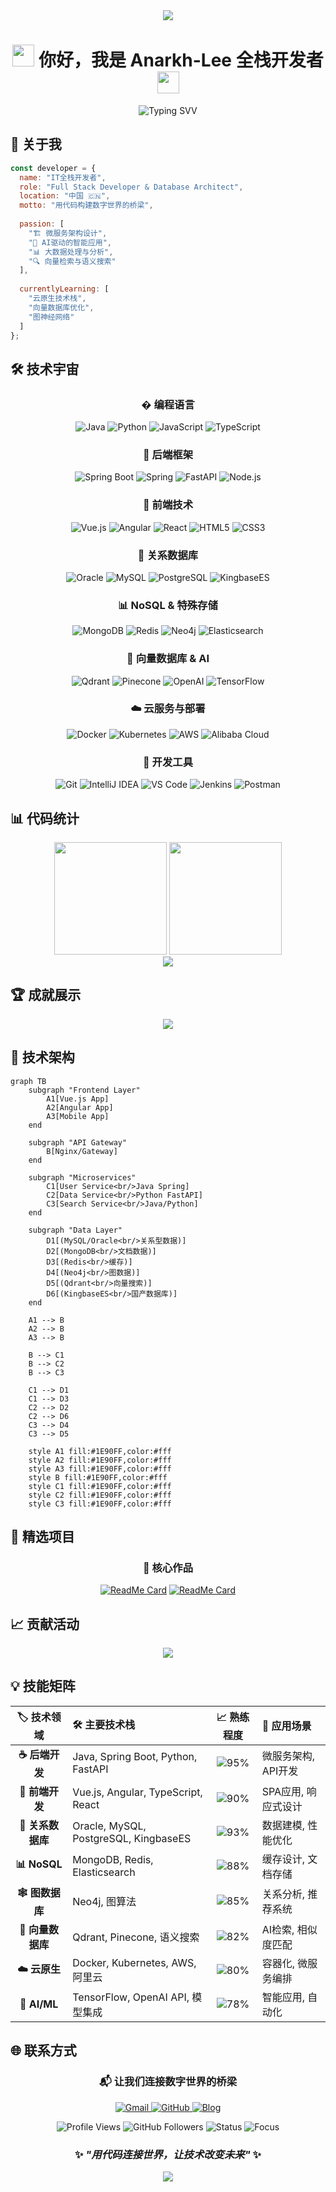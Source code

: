 <div align="center">
  <img src="https://capsule-render.vercel.app/api?type=waving&color=1E90FF&height=200&section=header&text=Welcome%20to%20My%20Code%20Universe&fontSize=40&fontColor=ffffff&animation=fadeIn" />
</div>

<h1 align="center">
  <img src="https://media.giphy.com/media/hvRJCLFzcasrR4ia7z/giphy.gif" width="35">
  你好，我是 Anarkh-Lee 全栈开发者 
  <img src="https://media.giphy.com/media/hvRJCLFzcasrR4ia7z/giphy.gif" width="35">
</h1>

<div align="center">
  <img src="https://readme-typing-svg.herokuapp.com?font=Fira+Code&pause=1000&color=1E90FF&center=true&vCenter=true&width=450&lines=Full+Stack+Developer+🚀;Java+%7C+Python+%7C+Vue+%7C+Angular;Database+Architect+💾;Vector+Database+Expert+🧠;Cloud+Native+Enthusiast+☁️" alt="Typing SVV" />
</div>

## 🌟 关于我

```javascript
const developer = {
  name: "IT全栈开发者",
  role: "Full Stack Developer & Database Architect",
  location: "中国 🇨🇳",
  motto: "用代码构建数字世界的桥梁",
  
  passion: [
    "🏗️ 微服务架构设计",
    "🤖 AI驱动的智能应用", 
    "📊 大数据处理与分析",
    "🔍 向量检索与语义搜索"
  ],
  
  currentlyLearning: [
    "云原生技术栈",
    "向量数据库优化",
    "图神经网络"
  ]
};
```

## 🛠️ 技术宇宙

<div align="center">

### � 编程语言
<p align="center">
  <img src="https://img.shields.io/badge/Java-ED8B00?style=for-the-badge&logo=openjdk&logoColor=white" alt="Java">
  <img src="https://img.shields.io/badge/Python-3776AB?style=for-the-badge&logo=python&logoColor=white" alt="Python">
  <img src="https://img.shields.io/badge/JavaScript-F7DF1E?style=for-the-badge&logo=javascript&logoColor=black" alt="JavaScript">
  <img src="https://img.shields.io/badge/TypeScript-3178C6?style=for-the-badge&logo=typescript&logoColor=white" alt="TypeScript">
</p>

### 🚀 后端框架
<p align="center">
  <img src="https://img.shields.io/badge/Spring_Boot-6DB33F?style=for-the-badge&logo=spring-boot&logoColor=white" alt="Spring Boot">
  <img src="https://img.shields.io/badge/Spring-6DB33F?style=for-the-badge&logo=spring&logoColor=white" alt="Spring">
  <img src="https://img.shields.io/badge/FastAPI-009688?style=for-the-badge&logo=fastapi&logoColor=white" alt="FastAPI">
  <img src="https://img.shields.io/badge/Node.js-339933?style=for-the-badge&logo=node.js&logoColor=white" alt="Node.js">
</p>

### 🎨 前端技术
<p align="center">
  <img src="https://img.shields.io/badge/Vue.js-4FC08D?style=for-the-badge&logo=vue.js&logoColor=white" alt="Vue.js">
  <img src="https://img.shields.io/badge/Angular-DD0031?style=for-the-badge&logo=angular&logoColor=white" alt="Angular">
  <img src="https://img.shields.io/badge/React-61DAFB?style=for-the-badge&logo=react&logoColor=black" alt="React">
  <img src="https://img.shields.io/badge/HTML5-E34F26?style=for-the-badge&logo=html5&logoColor=white" alt="HTML5">
  <img src="https://img.shields.io/badge/CSS3-1572B6?style=for-the-badge&logo=css3&logoColor=white" alt="CSS3">
</p>

### 💾 关系数据库
<p align="center">
  <img src="https://img.shields.io/badge/Oracle-F80000?style=for-the-badge&logo=oracle&logoColor=white" alt="Oracle">
  <img src="https://img.shields.io/badge/MySQL-4479A1?style=for-the-badge&logo=mysql&logoColor=white" alt="MySQL">
  <img src="https://img.shields.io/badge/PostgreSQL-336791?style=for-the-badge&logo=postgresql&logoColor=white" alt="PostgreSQL">
  <img src="https://img.shields.io/badge/KingbaseES-4169E1?style=for-the-badge&logo=database&logoColor=white" alt="KingbaseES">
</p>

### 📊 NoSQL & 特殊存储
<p align="center">
  <img src="https://img.shields.io/badge/MongoDB-47A248?style=for-the-badge&logo=mongodb&logoColor=white" alt="MongoDB">
  <img src="https://img.shields.io/badge/Redis-DC382D?style=for-the-badge&logo=redis&logoColor=white" alt="Redis">
  <img src="https://img.shields.io/badge/Neo4j-008CC1?style=for-the-badge&logo=neo4j&logoColor=white" alt="Neo4j">
  <img src="https://img.shields.io/badge/Elasticsearch-005571?style=for-the-badge&logo=elasticsearch&logoColor=white" alt="Elasticsearch">
</p>

### 🧠 向量数据库 & AI
<p align="center">
  <img src="https://img.shields.io/badge/Qdrant-FF6B6B?style=for-the-badge&logo=vector&logoColor=white" alt="Qdrant">
  <img src="https://img.shields.io/badge/Pinecone-000000?style=for-the-badge&logo=pinecone&logoColor=white" alt="Pinecone">
  <img src="https://img.shields.io/badge/OpenAI-412991?style=for-the-badge&logo=openai&logoColor=white" alt="OpenAI">
  <img src="https://img.shields.io/badge/TensorFlow-FF6F00?style=for-the-badge&logo=tensorflow&logoColor=white" alt="TensorFlow">
</p>

### ☁️ 云服务与部署
<p align="center">
  <img src="https://img.shields.io/badge/Docker-2496ED?style=for-the-badge&logo=docker&logoColor=white" alt="Docker">
  <img src="https://img.shields.io/badge/Kubernetes-326CE5?style=for-the-badge&logo=kubernetes&logoColor=white" alt="Kubernetes">
  <img src="https://img.shields.io/badge/AWS-232F3E?style=for-the-badge&logo=amazon-aws&logoColor=white" alt="AWS">
  <img src="https://img.shields.io/badge/阿里云-FF6A00?style=for-the-badge&logo=alibaba-cloud&logoColor=white" alt="Alibaba Cloud">
</p>

### 🔧 开发工具
<p align="center">
  <img src="https://img.shields.io/badge/Git-F05032?style=for-the-badge&logo=git&logoColor=white" alt="Git">
  <img src="https://img.shields.io/badge/IntelliJ_IDEA-000000?style=for-the-badge&logo=intellij-idea&logoColor=white" alt="IntelliJ IDEA">
  <img src="https://img.shields.io/badge/VS_Code-007ACC?style=for-the-badge&logo=visual-studio-code&logoColor=white" alt="VS Code">
  <img src="https://img.shields.io/badge/Jenkins-D24939?style=for-the-badge&logo=jenkins&logoColor=white" alt="Jenkins">
  <img src="https://img.shields.io/badge/Postman-FF6C37?style=for-the-badge&logo=postman&logoColor=white" alt="Postman">
</p>

</div>

## 📊 代码统计

<div align="center">
  <img height="180em" src="https://github-readme-stats.vercel.app/api?username=Anarkh-Lee&show_icons=true&theme=tokyonight&include_all_commits=true&count_private=true&bg_color=0D1117&title_color=1E90FF&text_color=ffffff&icon_color=1E90FF&border_color=1E90FF"/>
  <img height="180em" src="https://github-readme-stats.vercel.app/api/top-langs/?username=Anarkh-Lee&layout=compact&theme=tokyonight&bg_color=0D1117&title_color=1E90FF&text_color=ffffff&border_color=1E90FF"/>
</div>

<div align="center">
  <img src="https://github-readme-streak-stats.herokuapp.com/?user=Anarkh-Lee&theme=tokyonight&background=0D1117&stroke=1E90FF&ring=1E90FF&fire=1E90FF&currStreakNum=ffffff&sideNums=ffffff&currStreakLabel=1E90FF&sideLabels=ffffff&dates=ffffff&border=1E90FF" />
</div>

## 🏆 成就展示

<div align="center">
  <img src="https://github-profile-trophy.vercel.app/?username=Anarkh-Lee&theme=tokyonight&no-frame=false&no-bg=false&margin-w=4&row=1&column=7&title_color=1E90FF&text_color=ffffff&bg_color=0D1117" />
</div>

## 🎯 技术架构

```mermaid
graph TB
    subgraph "Frontend Layer"
        A1[Vue.js App]
        A2[Angular App]
        A3[Mobile App]
    end
    
    subgraph "API Gateway"
        B[Nginx/Gateway]
    end
    
    subgraph "Microservices"
        C1[User Service<br/>Java Spring]
        C2[Data Service<br/>Python FastAPI]
        C3[Search Service<br/>Java/Python]
    end
    
    subgraph "Data Layer"
        D1[(MySQL/Oracle<br/>关系型数据)]
        D2[(MongoDB<br/>文档数据)]
        D3[(Redis<br/>缓存)]
        D4[(Neo4j<br/>图数据)]
        D5[(Qdrant<br/>向量搜索)]
        D6[(KingbaseES<br/>国产数据库)]
    end
    
    A1 --> B
    A2 --> B
    A3 --> B
    
    B --> C1
    B --> C2
    B --> C3
    
    C1 --> D1
    C1 --> D3
    C2 --> D2
    C2 --> D6
    C3 --> D4
    C3 --> D5
    
    style A1 fill:#1E90FF,color:#fff
    style A2 fill:#1E90FF,color:#fff
    style A3 fill:#1E90FF,color:#fff
    style B fill:#1E90FF,color:#fff
    style C1 fill:#1E90FF,color:#fff
    style C2 fill:#1E90FF,color:#fff
    style C3 fill:#1E90FF,color:#fff
```

## 🚀 精选项目

<div align="center">

### 💎 核心作品
[![ReadMe Card](https://github-readme-stats.vercel.app/api/pin/?username=Anarkh-Lee&repo=anarkh-faq-py3&theme=tokyonight&bg_color=0D1117&title_color=1E90FF&text_color=ffffff&icon_color=1E90FF&border_color=1E90FF)](https://github.com/Anarkh-Lee/anarkh-faq-py3)
[![ReadMe Card](https://github-readme-stats.vercel.app/api/pin/?username=Anarkh-Lee&repo=auth-demos&theme=tokyonight&bg_color=0D1117&title_color=1E90FF&text_color=ffffff&icon_color=1E90FF&border_color=1E90FF)](https://github.com/Anarkh-Lee/auth-demos)

</div>

## 📈 贡献活动

<div align="center">
  <img src="https://activity-graph.herokuapp.com/graph?username=Anarkh-Lee&theme=react-dark&bg_color=0D1117&color=1E90FF&line=1E90FF&point=ffffff&area=true&hide_border=false&custom_title=贡献活动图&title_color=1E90FF" />
</div>

## 💡 技能矩阵

<div align="center">

| 🏷️ 技术领域        | 🛠️ 主要技术栈                               | 📈 熟练程度      | 🎯 应用场景                |
|:------------------:|:-------------------------------------------|:----------------:|:-------------------------|
| **☕ 后端开发**      | Java, Spring Boot, Python, FastAPI        | ![95%](https://progress-bar.dev/95/?color=6DB33F&width=100) | 微服务架构, API开发        |
| **🎨 前端开发**      | Vue.js, Angular, TypeScript, React        | ![90%](https://progress-bar.dev/90/?color=4FC08D&width=100) | SPA应用, 响应式设计       |
| **💾 关系数据库**    | Oracle, MySQL, PostgreSQL, KingbaseES     | ![93%](https://progress-bar.dev/93/?color=4479A1&width=100) | 数据建模, 性能优化        |
| **📊 NoSQL**        | MongoDB, Redis, Elasticsearch             | ![88%](https://progress-bar.dev/88/?color=47A248&width=100) | 缓存设计, 文档存储        |
| **🕸️ 图数据库**      | Neo4j, 图算法                             | ![85%](https://progress-bar.dev/85/?color=008CC1&width=100) | 关系分析, 推荐系统        |
| **🧠 向量数据库**    | Qdrant, Pinecone, 语义搜索                | ![82%](https://progress-bar.dev/82/?color=FF6B6B&width=100) | AI检索, 相似度匹配       |
| **☁️ 云原生**       | Docker, Kubernetes, AWS, 阿里云            | ![80%](https://progress-bar.dev/80/?color=2496ED&width=100) | 容器化, 微服务编排       |
| **🤖 AI/ML**        | TensorFlow, OpenAI API, 模型集成           | ![78%](https://progress-bar.dev/78/?color=FF6F00&width=100) | 智能应用, 自动化         |

</div>

## 🌐 联系方式

<div align="center">

### 📬 让我们连接数字世界的桥梁

<p align="center">
  <a href="mailto:anarkhlee@gmail.com">
    <img src="https://img.shields.io/badge/📧_Gmail-EA4335?style=for-the-badge&logo=gmail&logoColor=white" alt="Gmail">
  </a>
  <a href="https://github.com/Anarkh-Lee">
    <img src="https://img.shields.io/badge/⭐_GitHub-181717?style=for-the-badge&logo=github&logoColor=white" alt="GitHub">
  </a>
  <a href="https://anarkh.site">
    <img src="https://img.shields.io/badge/📝_个人博客-21759B?style=for-the-badge&logo=wordpress&logoColor=white" alt="Blog">
  </a>
</p>

</div>

<div align="center">
  <img src="https://komarev.com/ghpvc/?username=Anarkh-Lee&label=Profile%20Views&color=4FC08D&style=flat-square" alt="Profile Views" />
  <img src="https://img.shields.io/github/followers/Anarkh-Lee?label=Followers&style=flat-square&color=6DB33F&logo=github" alt="GitHub Followers" />
  <img src="https://img.shields.io/badge/Status-Coding%20☕-FFDD00?style=flat-square&logo=buy-me-a-coffee&logoColor=black" alt="Status" />
  <img src="https://img.shields.io/badge/Focus-Full%20Stack%20Development-2496ED?style=flat-square&logo=stack-overflow&logoColor=white" alt="Focus" />
</div>

<div align="center">

### ✨ *"用代码连接世界，让技术改变未来"* ✨

  <img src="https://capsule-render.vercel.app/api?type=waving&color=gradient&customColorList=6,11,20&height=120&section=footer&text=Thanks%20for%20Visiting!&fontSize=24&fontColor=ffffff&animation=twinkling" />
</div>